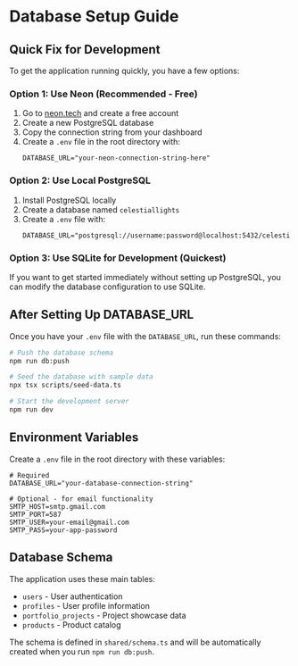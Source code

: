 # Database Setup Guide

## Quick Fix for Development

To get the application running quickly, you have a few options:

### Option 1: Use Neon (Recommended - Free)
1. Go to [neon.tech](https://neon.tech) and create a free account
2. Create a new PostgreSQL database
3. Copy the connection string from your dashboard
4. Create a `.env` file in the root directory with:
   ```
   DATABASE_URL="your-neon-connection-string-here"
   ```

### Option 2: Use Local PostgreSQL
1. Install PostgreSQL locally
2. Create a database named `celestiallights`
3. Create a `.env` file with:
   ```
   DATABASE_URL="postgresql://username:password@localhost:5432/celestiallights"
   ```

### Option 3: Use SQLite for Development (Quickest)
If you want to get started immediately without setting up PostgreSQL, you can modify the database configuration to use SQLite.

## After Setting Up DATABASE_URL

Once you have your `.env` file with the `DATABASE_URL`, run these commands:

```bash
# Push the database schema
npm run db:push

# Seed the database with sample data
npx tsx scripts/seed-data.ts

# Start the development server
npm run dev
```

## Environment Variables

Create a `.env` file in the root directory with these variables:

```env
# Required
DATABASE_URL="your-database-connection-string"

# Optional - for email functionality
SMTP_HOST=smtp.gmail.com
SMTP_PORT=587
SMTP_USER=your-email@gmail.com
SMTP_PASS=your-app-password
```

## Database Schema

The application uses these main tables:
- `users` - User authentication
- `profiles` - User profile information
- `portfolio_projects` - Project showcase data
- `products` - Product catalog

The schema is defined in `shared/schema.ts` and will be automatically created when you run `npm run db:push`. 